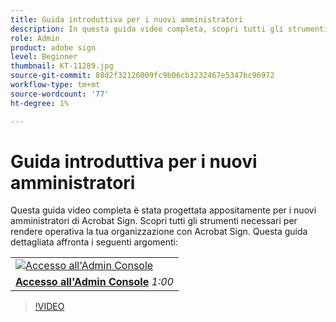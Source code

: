 ```yaml
---
title: Guida introduttiva per i nuovi amministratori
description: In questa guida video completa, scopri tutti gli strumenti necessari per rendere operativa la tua organizzazione con Acrobat Sign
role: Admin
product: adobe sign
level: Beginner
thumbnail: KT-11289.jpg
source-git-commit: 88d2f32126009fc9b06cb3232467e5347bc96972
workflow-type: tm+mt
source-wordcount: '77'
ht-degree: 1%

---
```


# Guida introduttiva per i nuovi amministratori

Questa guida video completa è stata progettata appositamente per i nuovi amministratori di Acrobat Sign. Scopri tutti gli strumenti necessari per rendere operativa la tua organizzazione con Acrobat Sign. Questa guida dettagliata affronta i seguenti argomenti:

<table style="table-layout:auto">
<tr>
  <td>
    <a href="https://video.tv.adobe.com/v/343565/?autoplay=true&t=60">
      <img alt="Accesso all'Admin Console" src="../assets/StepForward.png" />
    </a>
  </td>
  <tr>
    <td>
     <a href="https://video.tv.adobe.com/v/343565/?autoplay=true&t=60"><strong>Accesso all'Admin Console</strong></a>
        </div>
        <em>1:00</em>
        <br>
    </td>
  </tr>
  </table>

>[!VIDEO](https://video.tv.adobe.com/v/343565?hidetitle=true)
